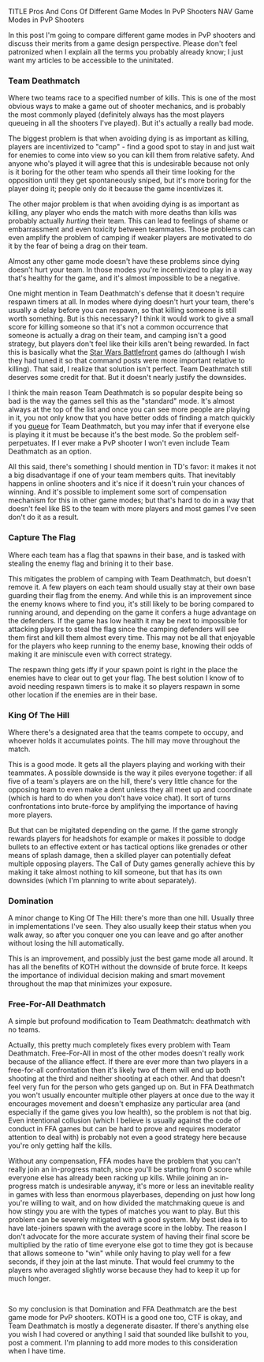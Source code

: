 TITLE Pros And Cons Of Different Game Modes In PvP Shooters
NAV Game Modes in PvP Shooters

In this post I'm going to compare different game modes in PvP shooters and discuss their merits from a game design perspective. Please don't feel patronized when I explain all the terms you probably already know; I just want my articles to be accessible to the uninitated.

### Team Deathmatch

Where two teams race to a specified number of kills. This is one of the most obvious ways to make a game out of shooter mechanics, and is probably the most commonly played (definitely always has the most players queueing in all the shooters I've played). But it's actually a really bad mode.

The biggest problem is that when avoiding dying is as important as killing, players are incentivized to "camp" - find a good spot to stay in and just wait for enemies to come into view so you can kill them from relative safety. And anyone who's played it will agree that this is undesirable because not only is it boring for the other team who spends all their time looking for the opposition until they get spontaneously sniped, but it's more boring for the player doing it; people only do it because the game incentivizes it.

The other major problem is that when avoiding dying is as important as killing, any player who ends the match with more deaths than kills was probably actually *hurting* their team. This can lead to feelings of shame or embarrassment and even toxicity between teammates. Those problems can even amplify the problem of camping if weaker players are motivated to do it by the fear of being a drag on their team.

Almost any other game mode doesn't have these problems since dying doesn't hurt your team. In those modes you're incentivized to play in a way that's healthy for the game, and it's almost impossible to be a negative.

One might mention in Team Deathmatch's defense that it doesn't require respawn timers at all. In modes where dying doesn't hurt your team, there's usually a delay before you can respawn, so that killing someone is still worth something. But is this necessary? I think it would work to give a small score for killing someone so that it's not a common occurrence that someone is actually a drag on their team, and camping isn't a good strategy, but players don't feel like their kills aren't being rewarded. In fact this is basically what the [Star Wars Battlefront](https://en.wikipedia.org/wiki/Star_Wars:_Battlefront_(2004_video_game)) games do (although I wish they had tuned it so that command posts were more important relative to killing). That said, I realize that solution isn't perfect. Team Deathmatch still deserves some credit for that. But it doesn't nearly justify the downsides.

I think the main reason Team Deathmatch is so popular despite being so bad is the way the games sell this as the "standard" mode. It's almost always at the top of the list and once you can see more people are playing in it, you not only know that you have better odds of finding a match quickly if you [queue](queue_settings) for Team Deathmatch, but you may infer that if everyone else is playing it it must be because it's the best mode. So the problem self-perpetuates. If I ever make a PvP shooter I won't even include Team Deathmatch as an option.

All this said, there's something I should mention in TD's favor: it makes it not a big disadvantage if one of your team members quits. That inevitably happens in online shooters and it's nice if it doesn't ruin your chances of winning. And it's possible to implement some sort of compensation mechanism for this in other game modes; but that's hard to do in a way that doesn't feel like BS to the team with more players and most games I've seen don't do it as a result.

### Capture The Flag

Where each team has a flag that spawns in their base, and is tasked with stealing the enemy flag and brining it to their base.

This mitigates the problem of camping with Team Deathmatch, but doesn't remove it. A few players on each team should usually stay at their own base guarding their flag from the enemy. And while this is an improvement since the enemy knows where to find you, it's still likely to be boring compared to running around, and depending on the game it confers a huge advantage on the defenders. If the game has low health it may be next to impossible for attacking players to steal the flag since the camping defenders will see them first and kill them almost every time. This may not be all that enjoyable for the players who keep running to the enemy base, knowing their odds of making it are miniscule even with correct strategy.

The respawn thing gets iffy if your spawn point is right in the place the enemies have to clear out to get your flag. The best solution I know of to avoid needing respawn timers is to make it so players respawn in some other location if the enemies are in their base.

### King Of The Hill

Where there's a designated area that the teams compete to occupy, and whoever holds it accumulates points. The hill may move throughout the match.

This is a good mode. It gets all the players playing and working with their teammates. A possible downside is the way it piles everyone together: if all five of a team's players are on the hill, there's very little chance for the opposing team to even make a dent unless they all meet up and coordinate (which is hard to do when you don't have voice chat). It sort of turns confrontations into brute-force by amplifying the importance of having more players.

But that can be migitated depending on the game. If the game strongly rewards players for headshots for example or makes it possible to dodge bullets to an effective extent or has tactical options like grenades or other means of splash damage, then a skilled player can potentially defeat multiple opposing players. The Call of Duty games generally achieve this by making it take almost nothing to kill someone, but that has its own downsides (which I'm planning to write about separately).

### Domination

A minor change to King Of The Hill: there's more than one hill. Usually three in implementations I've seen. They also usually keep their status when you walk away, so after you conquer one you can leave and go after another without losing the hill automatically.

This is an improvement, and possibly just the best game mode all around. It has all the benefits of KOTH without the downside of brute force. It keeps the importance of individual decision making and smart movement throughout the map that minimizes your exposure.

### Free-For-All Deathmatch

A simple but profound modification to Team Deathmatch: deathmatch with no teams.

Actually, this pretty much completely fixes every problem with Team Deathmatch. Free-For-All in most of the other modes doesn't really work because of the alliance effect. If there are ever more than two players in a free-for-all confrontation then it's likely two of them will end up both shooting at the third and neither shooting at each other. And that doesn't feel very fun for the person who gets ganged up on. But in FFA Deathmatch you won't usually encounter multiple other players at once due to the way it encourages movement and doesn't emphasize any particular area (and especially if the game gives you low health), so the problem is not that big. Even intentional collusion (which I believe is usually against the code of conduct in FFA games but can be hard to prove and requires moderator attention to deal with) is probably not even a good strategy here because you're only getting half the kills.

Without any compensation, FFA modes have the problem that you can't really join an in-progress match, since you'll be starting from 0 score while everyone else has already been racking up kills. While joining an in-progress match is undesirable anyway, it's more or less an inevitable reality in games with less than enormous playerbases, depending on just how long you're willing to wait, and on how divided the matchmaking queue is and how stingy you are with the types of matches you want to play. But this problem can be severely mitigated with a good system. My best idea is to have late-joiners spawn with the average score in the lobby. The reason I don't advocate for the more accurate system of having their final score be multiplied by the ratio of time everyone else got to time they got is because that allows someone to "win" while only having to play well for a few seconds, if they join at the last minute. That would feel crummy to the players who averaged slightly worse because they had to keep it up for much longer.

<!--</p><p>
On the other hand, the fun of team play is a lot to sacrifice; especially .-->

<br>

So my conclusion is that Domination and FFA Deathmatch are the best game mode for PvP shooters. KOTH is a good one too, CTF is okay, and Team Deathmatch is mostly a degenerate disaster. If there's anything else you wish I had covered or anything I said that sounded like bullshit to you, post a comment. I'm planning to add more modes to this consideration when I have time.
